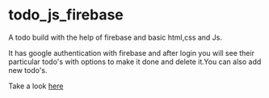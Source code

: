 # todo_js_firebase

A todo build with the help of firebase and basic html,css and Js.

It has google authentication with firebase and after login you will see their particular todo's with options to make it done and delete it.You can also add new todo's.

Take a look <a href="https://todo-js-firebase.netlify.app/">here</a>
